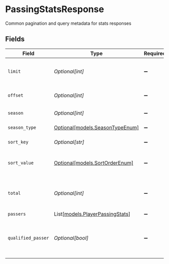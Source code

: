# PassingStatsResponse

Common pagination and query metadata for stats responses


## Fields

| Field                                                              | Type                                                               | Required                                                           | Description                                                        | Example                                                            |
| ------------------------------------------------------------------ | ------------------------------------------------------------------ | ------------------------------------------------------------------ | ------------------------------------------------------------------ | ------------------------------------------------------------------ |
| `limit`                                                            | *Optional[int]*                                                    | :heavy_minus_sign:                                                 | Maximum number of results returned                                 |                                                                    |
| `offset`                                                           | *Optional[int]*                                                    | :heavy_minus_sign:                                                 | Number of records skipped                                          |                                                                    |
| `season`                                                           | *Optional[int]*                                                    | :heavy_minus_sign:                                                 | Season year                                                        |                                                                    |
| `season_type`                                                      | [Optional[models.SeasonTypeEnum]](../models/seasontypeenum.md)     | :heavy_minus_sign:                                                 | Type of NFL season                                                 | REG                                                                |
| `sort_key`                                                         | *Optional[str]*                                                    | :heavy_minus_sign:                                                 | Field used for sorting                                             |                                                                    |
| `sort_value`                                                       | [Optional[models.SortOrderEnum]](../models/sortorderenum.md)       | :heavy_minus_sign:                                                 | Sort direction for ordered results                                 | DESC                                                               |
| `total`                                                            | *Optional[int]*                                                    | :heavy_minus_sign:                                                 | Total number of items matching the criteria                        |                                                                    |
| `passers`                                                          | List[[models.PlayerPassingStats](../models/playerpassingstats.md)] | :heavy_minus_sign:                                                 | N/A                                                                |                                                                    |
| `qualified_passer`                                                 | *Optional[bool]*                                                   | :heavy_minus_sign:                                                 | Whether results are filtered to qualified passers only             | true                                                               |